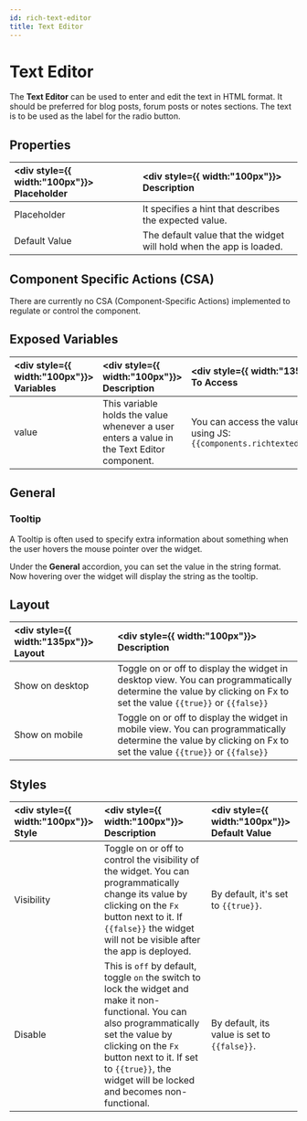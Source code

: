 ```yaml
---
id: rich-text-editor
title: Text Editor
---
```

# Text Editor

The **Text Editor** can be used to enter and edit the text in HTML format.
It should be preferred for blog posts, forum posts or notes sections. The text is to be used as the label for the radio button.

<div style={{paddingTop:'24px', paddingBottom:'24px'}}>

## Properties

| <div style={{ width:"100px"}}> Placeholder </div> | <div style={{ width:"100px"}}> Description </div> |
|:----------- |:----------- |
| Placeholder | It specifies a hint that describes the expected value. |
| Default Value | The default value that the widget will hold when the app is loaded. |

</div>

<div style={{paddingTop:'24px', paddingBottom:'24px'}}>

## Component Specific Actions (CSA)

There are currently no CSA (Component-Specific Actions) implemented to regulate or control the component.

</div>

<div style={{paddingTop:'24px', paddingBottom:'24px'}}>

## Exposed Variables

| <div style={{ width:"100px"}}> Variables  </div>  | <div style={{ width:"100px"}}> Description </div> | <div style={{ width:"135px"}}> How To Access </div> |
|:----------- |:----------- |:--------- |
| value | This variable holds the value whenever a user enters a value in the Text Editor component.| You can access the value dynamically using JS: `{{components.richtexteditor1.value}}`|

</div>

<div style={{paddingTop:'24px', paddingBottom:'24px'}}>

## General
### Tooltip

A Tooltip is often used to specify extra information about something when the user hovers the mouse pointer over the widget.

Under the <b>General</b> accordion, you can set the value in the string format. Now hovering over the widget will display the string as the tooltip.

</div>

<div style={{paddingTop:'24px', paddingBottom:'24px'}}>

## Layout

| <div style={{ width:"135px"}}> Layout </div> | <div style={{ width:"100px"}}> Description </div> |
|:----------- |:----------- |
| Show on desktop | Toggle on or off to display the widget in desktop view. You can programmatically determine the value by clicking on Fx to set the value `{{true}}` or `{{false}}` |
| Show on mobile | Toggle on or off to display the widget in mobile view. You can programmatically determine the value by clicking on Fx to set the value `{{true}}` or `{{false}}` |

</div>

<div style={{paddingTop:'24px', paddingBottom:'24px'}}>

## Styles

| <div style={{ width:"100px"}}> Style  </div>    |  <div style={{ width:"100px"}}> Description </div> |  <div style={{ width:"100px"}}> Default Value </div> |
|:---------------|:-----------|:---------------|
| Visibility | Toggle on or off to control the visibility of the widget. You can programmatically change its value by clicking on the `Fx` button next to it. If `{{false}}` the widget will not be visible after the app is deployed. | By default, it's set to `{{true}}`. |
| Disable | This is `off` by default, toggle `on` the switch to lock the widget and make it non-functional. You can also programmatically set the value by clicking on the `Fx` button next to it. If set to `{{true}}`, the widget will be locked and becomes non-functional. | By default, its value is set to `{{false}}`. |

</div>